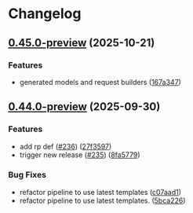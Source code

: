 # Changelog

## [0.45.0-preview](https://github.com/microsoftgraph/msgraph-beta-typescript-typings/compare/v0.44.0-preview...v0.45.0-preview) (2025-10-21)


### Features

* generated  models and request builders ([167a347](https://github.com/microsoftgraph/msgraph-beta-typescript-typings/commit/167a34702e5cfbe425c53609c900deb2781e6e3c))

## [0.44.0-preview](https://github.com/microsoftgraph/msgraph-beta-typescript-typings/compare/v0.43.0-preview...v0.44.0-preview) (2025-09-30)


### Features

* add rp def ([#236](https://github.com/microsoftgraph/msgraph-beta-typescript-typings/issues/236)) ([27f3597](https://github.com/microsoftgraph/msgraph-beta-typescript-typings/commit/27f3597b0fc18e208a55b223f5182fe21ff55c99))
* trigger new release ([#235](https://github.com/microsoftgraph/msgraph-beta-typescript-typings/issues/235)) ([8fa5779](https://github.com/microsoftgraph/msgraph-beta-typescript-typings/commit/8fa57796c493c83b9930b7837cd833644a4a8102))


### Bug Fixes

* refactor pipeline to use latest templates ([c07aad1](https://github.com/microsoftgraph/msgraph-beta-typescript-typings/commit/c07aad1aa2461abc4e670d0d1c8674d108ef23e4))
* refactor pipeline to use latest templates. ([5bca226](https://github.com/microsoftgraph/msgraph-beta-typescript-typings/commit/5bca2261093dc9afcc7b9ac85b327f04066a8bfd))
